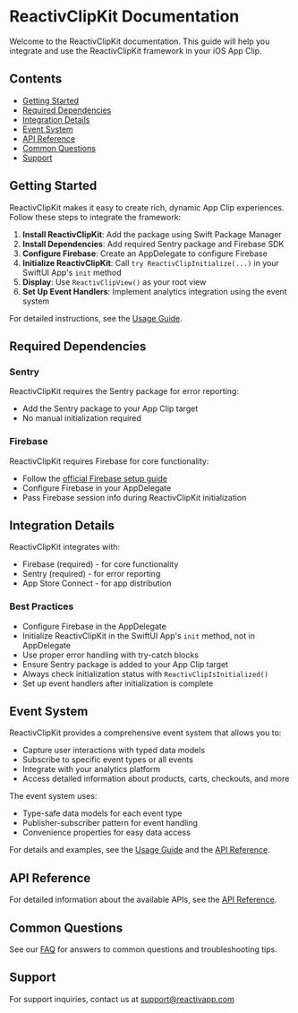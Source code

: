 # ReactivClipKit Documentation

Welcome to the ReactivClipKit documentation. This guide will help you integrate and use the ReactivClipKit framework in your iOS App Clip.

## Contents

- [Getting Started](#getting-started)
- [Required Dependencies](#required-dependencies)
- [Integration Details](#integration-details)
- [Event System](#event-system)
- [API Reference](#api-reference)
- [Common Questions](#common-questions)
- [Support](#support)

## Getting Started

ReactivClipKit makes it easy to create rich, dynamic App Clip experiences. Follow these steps to integrate the framework:

1. **Install ReactivClipKit**: Add the package using Swift Package Manager
2. **Install Dependencies**: Add required Sentry package and Firebase SDK
3. **Configure Firebase**: Create an AppDelegate to configure Firebase
4. **Initialize ReactivClipKit**: Call `try ReactivClipInitialize(...)` in your SwiftUI App's `init` method
5. **Display**: Use `ReactivClipView()` as your root view
6. **Set Up Event Handlers**: Implement analytics integration using the event system

For detailed instructions, see the [Usage Guide](./Usage.md).

## Required Dependencies

### Sentry
ReactivClipKit requires the Sentry package for error reporting:
- Add the Sentry package to your App Clip target
- No manual initialization required

### Firebase
ReactivClipKit requires Firebase for core functionality:
- Follow the [official Firebase setup guide](https://firebase.google.com/docs/ios/setup)
- Configure Firebase in your AppDelegate
- Pass Firebase session info during ReactivClipKit initialization

## Integration Details

ReactivClipKit integrates with:

- Firebase (required) - for core functionality
- Sentry (required) - for error reporting
- App Store Connect - for app distribution

### Best Practices

- Configure Firebase in the AppDelegate
- Initialize ReactivClipKit in the SwiftUI App's `init` method, not in AppDelegate
- Use proper error handling with try-catch blocks
- Ensure Sentry package is added to your App Clip target
- Always check initialization status with `ReactivClipIsInitialized()`
- Set up event handlers after initialization is complete

## Event System

ReactivClipKit provides a comprehensive event system that allows you to:

- Capture user interactions with typed data models
- Subscribe to specific event types or all events
- Integrate with your analytics platform
- Access detailed information about products, carts, checkouts, and more

The event system uses:
- Type-safe data models for each event type
- Publisher-subscriber pattern for event handling
- Convenience properties for easy data access

For details and examples, see the [Usage Guide](./Usage.md#working-with-events) and the [API Reference](./API.md#event-handling).

## API Reference

For detailed information about the available APIs, see the [API Reference](./API.md).

## Common Questions

See our [FAQ](./FAQ.md) for answers to common questions and troubleshooting tips.

## Support

For support inquiries, contact us at support@reactivapp.com 